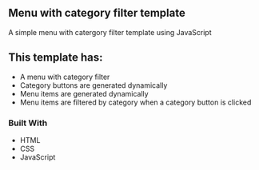 <!-- Review-carousel template -->

## Menu with category filter template

A simple menu with catergory filter template using JavaScript

## This template has:

- A menu with category filter
- Category buttons are generated dynamically
- Menu items are generated dynamically
- Menu items are filtered by category when a category button is clicked



### Built With

- HTML
- CSS
- JavaScript
<br>